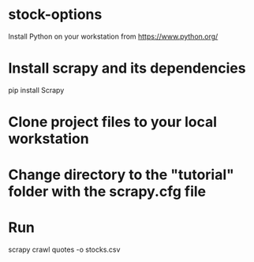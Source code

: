 # stock-options
Install Python on your workstation from https://www.python.org/


# Install scrapy and its dependencies
pip install Scrapy

# Clone project files to your local workstation

# Change directory to the "tutorial" folder with the scrapy.cfg file

# Run
scrapy crawl quotes -o stocks.csv



